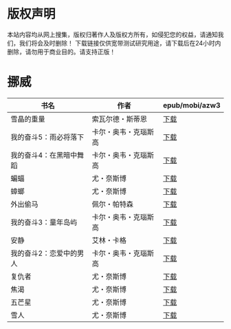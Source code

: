 # 版权声明

本站内容均从网上搜集，版权归著作人及版权方所有，如侵犯您的权益，请通知我们，我们将会及时删除！ 下载链接仅供宽带测试研究用途，请下载后在24小时内删除，请勿用于商业目的。请支持正版！

# 挪威

| 书名 | 作者 | epub/mobi/azw3 |
| --- | --- | --- |
| 雪晶的重量 | 索瓦尔德・斯蒂恩 | [下载](https://url89.ctfile.com/f/31084289-1375513150-bd79a9?p=8866) |
| 我的奋斗5：雨必将落下 | 卡尔・奥韦・克瑙斯高 | [下载](https://url89.ctfile.com/f/31084289-1375513363-ea608c?p=8866) |
| 我的奋斗4：在黑暗中舞蹈 | 卡尔・奥韦・克瑙斯高 | [下载](https://url89.ctfile.com/f/31084289-1375513585-9dcc19?p=8866) |
| 蝙蝠 | 尤・奈斯博 | [下载](https://url89.ctfile.com/f/31084289-1357049578-59d876?p=8866) |
| 蟑螂 | 尤・奈斯博 | [下载](https://url89.ctfile.com/f/31084289-1357049572-5c1d57?p=8866) |
| 外出偷马 | 佩尔・帕特森 | [下载](https://url89.ctfile.com/f/31084289-1357049536-671aab?p=8866) |
| 我的奋斗3：童年岛屿 | 卡尔・奥韦・克瑙斯高 | [下载](https://url89.ctfile.com/f/31084289-1357040794-82ba8e?p=8866) |
| 安静 | 艾林・卡格 | [下载](https://url89.ctfile.com/f/31084289-1357039495-22e41f?p=8866) |
| 我的奋斗2：恋爱中的男人 | 卡尔・奥韦・克瑙斯高 | [下载](https://url89.ctfile.com/f/31084289-1357038484-c5673e?p=8866) |
| 复仇者 | 尤・奈斯博 | [下载](https://url89.ctfile.com/f/31084289-1357036813-207002?p=8866) |
| 焦渴 | 尤・奈斯博 | [下载](https://url89.ctfile.com/f/31084289-1357033717-8d889d?p=8866) |
| 五芒星 | 尤・奈斯博 | [下载](https://url89.ctfile.com/f/31084289-1357032607-6ae82c?p=8866) |
| 雪人 | 尤・奈斯博 | [下载](https://url89.ctfile.com/f/31084289-1357007809-fce10f?p=8866) |
